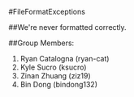 #FileFormatExceptions

##We're never formatted correctly.

##Group Members:

1. Ryan Catalogna (ryan-cat)
2. Kyle Sucro (ksucro)
3. Zinan Zhuang (ziz19)
4. Bin Dong (bindong132)

